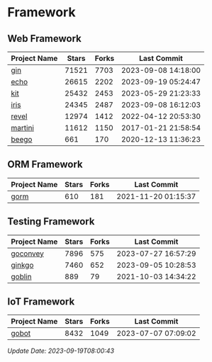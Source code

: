 # Framework

## Web Framework
| Project Name | Stars | Forks | Last Commit |
| ------------ | ----- | ----- | ----------- |
| [gin](https://github.com/gin-gonic/gin) | 71521 | 7703 | 2023-09-08 14:18:00 |
| [echo](https://github.com/labstack/echo) | 26615 | 2202 | 2023-09-19 05:24:47 |
| [kit](https://github.com/go-kit/kit) | 25432 | 2453 | 2023-05-29 21:23:33 |
| [iris](https://github.com/kataras/iris) | 24345 | 2487 | 2023-09-08 16:12:03 |
| [revel](https://github.com/revel/revel) | 12974 | 1412 | 2022-04-12 20:53:30 |
| [martini](https://github.com/go-martini/martini) | 11612 | 1150 | 2017-01-21 21:58:54 |
| [beego](https://github.com/astaxie/beego) | 661 | 170 | 2020-12-13 11:36:23 |

## ORM Framework
| Project Name | Stars | Forks | Last Commit |
| ------------ | ----- | ----- | ----------- |
| [gorm](https://github.com/jinzhu/gorm) | 610 | 181 | 2021-11-20 01:15:37 |

## Testing Framework
| Project Name | Stars | Forks | Last Commit |
| ------------ | ----- | ----- | ----------- |
| [goconvey](https://github.com/smartystreets/goconvey) | 7896 | 575 | 2023-07-27 16:57:29 |
| [ginkgo](https://github.com/onsi/ginkgo) | 7460 | 652 | 2023-09-05 10:28:53 |
| [goblin](https://github.com/franela/goblin) | 889 | 79 | 2021-10-03 14:34:22 |

## IoT Framework
| Project Name | Stars | Forks | Last Commit |
| ------------ | ----- | ----- | ----------- |
| [gobot](https://github.com/hybridgroup/gobot) | 8432 | 1049 | 2023-07-07 07:09:02 |

*Update Date: 2023-09-19T08:00:43*